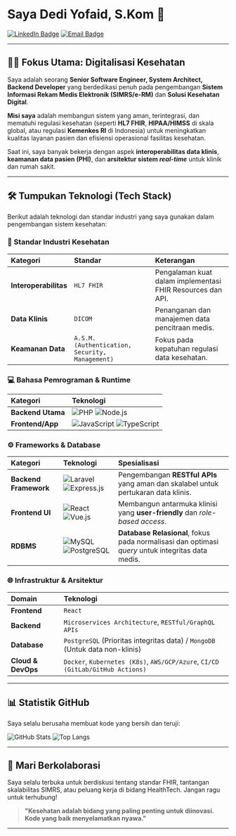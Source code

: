 
# Saya Dedi Yofaid, S.Kom 👋

[![LinkedIn Badge](https://img.shields.io/badge/-LinkedIn-0077B5?style=for-the-badge&logo=LinkedIn&logoColor=white)](https://www.linkedin.com/in/dedi-yofaid-a330a6347/)
[![Email Badge](https://img.shields.io/badge/Email-Hubungi%20Saya-D14836?style=for-the-badge&logo=gmail&logoColor=white)](mailto:dediyofaid@gmail.com)

---

## 👨‍💻 Fokus Utama: Digitalisasi Kesehatan

Saya adalah seorang **Senior Software Engineer, System Architect, Backend Developer** yang berdedikasi penuh pada pengembangan **Sistem Informasi Rekam Medis Elektronik (SIMRS/e-RM)** dan **Solusi Kesehatan Digital**.

**Misi saya** adalah membangun sistem yang aman, terintegrasi, dan mematuhi regulasi kesehatan (seperti **HL7 FHIR**, **HIPAA/HIMSS** di skala global, atau regulasi **Kemenkes RI** di Indonesia) untuk meningkatkan kualitas layanan pasien dan efisiensi operasional fasilitas kesehatan.

Saat ini, saya banyak bekerja dengan aspek **interoperabilitas data klinis**, **keamanan data pasien (PHI)**, dan **arsitektur sistem *real-time*** untuk klinik dan rumah sakit.

---

## 🛠️ Tumpukan Teknologi (Tech Stack)

Berikut adalah teknologi dan standar industri yang saya gunakan dalam pengembangan sistem kesehatan:

### 🏥 Standar Industri Kesehatan
| Kategori | Standar | Keterangan |
| :--- | :--- | :--- |
| **Interoperabilitas** | `HL7 FHIR` | Pengalaman kuat dalam implementasi FHIR Resources dan API. |
| **Data Klinis** | `DICOM` | Penanganan dan manajemen data pencitraan medis. |
| **Keamanan Data** | `A.S.M. (Authentication, Security, Management)` | Fokus pada kepatuhan regulasi data kesehatan. |


### 💻 Bahasa Pemrograman & Runtime
| Kategori | Teknologi |
| :--- | :--- |
| **Backend Utama** | ![PHP](https://img.shields.io/badge/PHP-777BB4?style=flat&logo=php&logoColor=white) ![Node.js](https://img.shields.io/badge/Node.js-339933?style=flat&logo=node.js&logoColor=white) |
| **Frontend/App** | ![JavaScript](https://img.shields.io/badge/JavaScript-F7DF1E?style=flat&logo=javascript&logoColor=black) ![TypeScript](https://img.shields.io/badge/TypeScript-3178C6?style=flat&logo=typescript&logoColor=white) |

### ⚙️ Frameworks & Database
| Kategori | Teknologi | Spesialisasi |
| :--- | :--- | :--- |
| **Backend Framework** | ![Laravel](https://img.shields.io/badge/Laravel-FF2D20?style=flat&logo=laravel&logoColor=white) ![Express.js](https://img.shields.io/badge/Express.js-000000?style=flat&logo=express&logoColor=white) | Pengembangan **RESTful APIs** yang aman dan skalabel untuk pertukaran data klinis. |
| **Frontend UI** | ![React](https://img.shields.io/badge/React-61DAFB?style=flat&logo=react&logoColor=black) ![Vue.js](https://img.shields.io/badge/Vue.js-4FC08D?style=flat&logo=vuedotjs&logoColor=white) | Membangun antarmuka klinisi yang **user-friendly** dan *role-based access*. |
| **RDBMS** | ![MySQL](https://img.shields.io/badge/MySQL-4479A1?style=flat&logo=mysql&logoColor=white) ![PostgreSQL](https://img.shields.io/badge/PostgreSQL-4169E1?style=flat&logo=postgresql&logoColor=white) | **Database Relasional**, fokus pada normalisasi dan optimasi *query* untuk integritas data medis. |

### 🌐 Infrastruktur & Arsitektur
| Domain | Teknologi |
| :--- | :--- |
| **Frontend** | `React` |
| **Backend** | `Microservices Architecture`, `RESTful/GraphQL APIs` |
| **Database** | `PostgreSQL` (Prioritas integritas data) / `MongoDB` (Untuk data non-klinis) |
| **Cloud & DevOps** | `Docker`, `Kubernetes (K8s)`, `AWS/GCP/Azure`, `CI/CD (GitLab/GitHub Actions)` |

---

## 📊 Statistik GitHub

Saya selalu berusaha membuat kode yang bersih dan teruji:

![GitHub Stats](https://github-readme-stats.vercel.app/api?username=AmankBonet&show_icons=true&theme=buefy&hide_border=true&count_private=true)
![Top Langs](https://github-readme-stats.vercel.app/api/top-langs/?username=AmankBonet&layout=compact&theme=buefy&hide_border=true)

---

## 🤝 Mari Berkolaborasi

Saya selalu terbuka untuk berdiskusi tentang standar FHIR, tantangan skalabilitas SIMRS, atau peluang kerja di bidang HealthTech. Jangan ragu untuk terhubung!

> **"Kesehatan adalah bidang yang paling penting untuk diinovasi. Kode yang baik menyelamatkan nyawa."**

---
